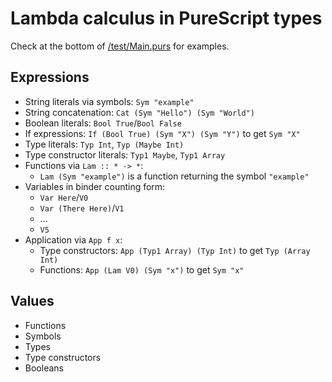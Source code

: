 # Lambda calculus in PureScript types

Check at the bottom of [/test/Main.purs](/test/Main.purs) for examples.


## Expressions

* String literals via symbols: `Sym "example"`
* String concatenation: `Cat (Sym "Hello") (Sym "World")`
* Boolean literals: `Bool True`/`Bool False`
* If expressions: `If (Bool True) (Sym "X") (Sym "Y")` to get `Sym "X"`
* Type literals: `Typ Int`, `Typ (Maybe Int)`
* Type constructor literals: `Typ1 Maybe`, `Typ1 Array`
* Functions via `Lam :: * -> *`:
  * `Lam (Sym "example")` is a function returning the symbol `"example"`
* Variables in binder counting form:
  * `Var Here`/`V0`
  * `Var (There Here)`/`V1`
  * ...
  * `V5`
* Application via `App f x`:
  * Type constructors: `App (Typ1 Array) (Typ Int)` to get `Typ (Array Int)`
  * Functions: `App (Lam V0) (Sym "x")` to get `Sym "x"`


## Values

* Functions
* Symbols
* Types
* Type constructors
* Booleans
